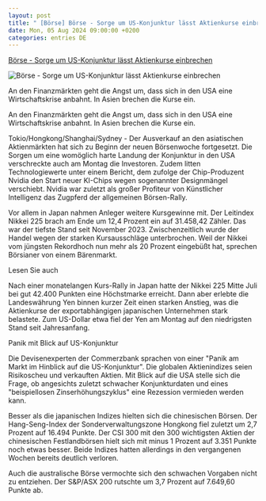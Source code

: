```yaml
---
layout: post
title: " [Börse] Börse - Sorge um US-Konjunktur lässt Aktienkurse einbrechen"
date: Mon, 05 Aug 2024 09:00:00 +0200
categories: entries DE
---
```

[Börse - Sorge um US-Konjunktur lässt Aktienkurse einbrechen](https://www.schwarzwaelder-bote.de/inhalt.boerse-sorge-um-us-konjunktur-laesst-aktienkurse-einbrechen.aaf4a732-d868-481e-907a-fb25387345d6.html)

![Börse - Sorge um US-Konjunktur lässt Aktienkurse einbrechen](https://www.schwarzwaelder-bote.de/media.media.12137445-081a-4796-a863-9ebdc9090044.16x9_1024.jpg)

An den Finanzmärkten geht die Angst um, dass sich in den USA eine Wirtschaftskrise anbahnt. In Asien brechen die Kurse ein.

An den Finanzmärkten geht die Angst um, dass sich in den USA eine Wirtschaftskrise anbahnt. In Asien brechen die Kurse ein.

Tokio/Hongkong/Shanghai/Sydney - Der Ausverkauf an den asiatischen Aktienmärkten hat sich zu Beginn der neuen Börsenwoche fortgesetzt. Die Sorgen um eine womöglich harte Landung der Konjunktur in den USA verschreckte auch am Montag die Investoren. Zudem litten Technologiewerte unter einem Bericht, dem zufolge der Chip-Produzent Nvidia den Start neuer KI-Chips wegen sogenannter Designmängel verschiebt. Nvidia war zuletzt als großer Profiteur von Künstlicher Intelligenz das Zugpferd der allgemeinen Börsen-Rally.

Vor allem in Japan nahmen Anleger weitere Kursgewinne mit. Der Leitindex Nikkei 225 brach am Ende um 12,4 Prozent ein auf 31.458,42 Zähler. Das war der tiefste Stand seit November 2023. Zwischenzeitlich wurde der Handel wegen der starken Kursausschläge unterbrochen. Weil der Nikkei vom jüngsten Rekordhoch nun mehr als 20 Prozent eingebüßt hat, sprechen Börsianer von einem Bärenmarkt.

Lesen Sie auch

Nach einer monatelangen Kurs-Rally in Japan hatte der Nikkei 225 Mitte Juli bei gut 42.400 Punkten eine Höchstmarke erreicht. Dann aber erlebte die Landeswährung Yen binnen kurzer Zeit einen starken Anstieg, was die Aktienkurse der exportabhängigen japanischen Unternehmen stark belastete. Zum US-Dollar etwa fiel der Yen am Montag auf den niedrigsten Stand seit Jahresanfang.

Panik mit Blick auf US-Konjunktur

Die Devisenexperten der Commerzbank sprachen von einer "Panik am Markt im Hinblick auf die US-Konjunktur". Die globalen Aktienindizes seien Risikoscheu und verkauften Aktien. Mit Blick auf die USA stelle sich die Frage, ob angesichts zuletzt schwacher Konjunkturdaten und eines "beispiellosen Zinserhöhungszyklus" eine Rezession vermieden werden kann.

Besser als die japanischen Indizes hielten sich die chinesischen Börsen. Der Hang-Seng-Index der Sonderverwaltungszone Hongkong fiel zuletzt um 2,7 Prozent auf 16.494 Punkte. Der CSI 300 mit den 300 wichtigsten Aktien der chinesischen Festlandbörsen hielt sich mit minus 1 Prozent auf 3.351 Punkte noch etwas besser. Beide Indizes hatten allerdings in den vergangenen Wochen bereits deutlich verloren.

Auch die australische Börse vermochte sich den schwachen Vorgaben nicht zu entziehen. Der S&P/ASX 200 rutschte um 3,7 Prozent auf 7.649,60 Punkte ab.

